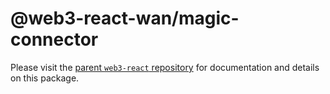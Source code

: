 # @web3-react-wan/magic-connector

Please visit the [parent `web3-react` repository](https://github.com/codeoneline/web3-react) for documentation and details on this package.
